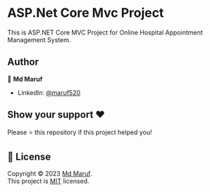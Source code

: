 # ASP.Net Core Mvc Project

This is ASP.NET Core MVC Project for Online Hospital Appointment Management System.


## Author

👤 **Md Maruf**

- LinkedIn: [@maruf520](https://www.linkedin.com/in/maruf520)

## Show your support ❤️

Please ⭐️ this repository if this project helped you!

## 📝 License

Copyright © 2023 [Md Maruf](https://github.com/Maruf520).<br />
This project is [MIT](https://choosealicense.com/licenses/mit/) licensed.
